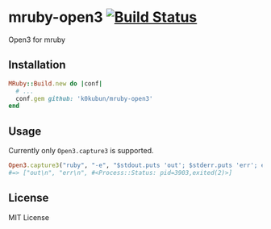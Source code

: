 # mruby-open3 [![Build Status](https://travis-ci.org/k0kubun/mruby-open3.svg?branch=master)](https://travis-ci.org/k0kubun/mruby-open3)

Open3 for mruby

## Installation

```ruby
MRuby::Build.new do |conf|
  # ...
  conf.gem github: 'k0kubun/mruby-open3'
end
```

## Usage

Currently only `Open3.capture3` is supported.

```rb
Open3.capture3("ruby", "-e", "$stdout.puts 'out'; $stderr.puts 'err'; exit 2")
#=> ["out\n", "err\n", #<Process::Status: pid=3903,exited(2)>]
```

## License

MIT License
